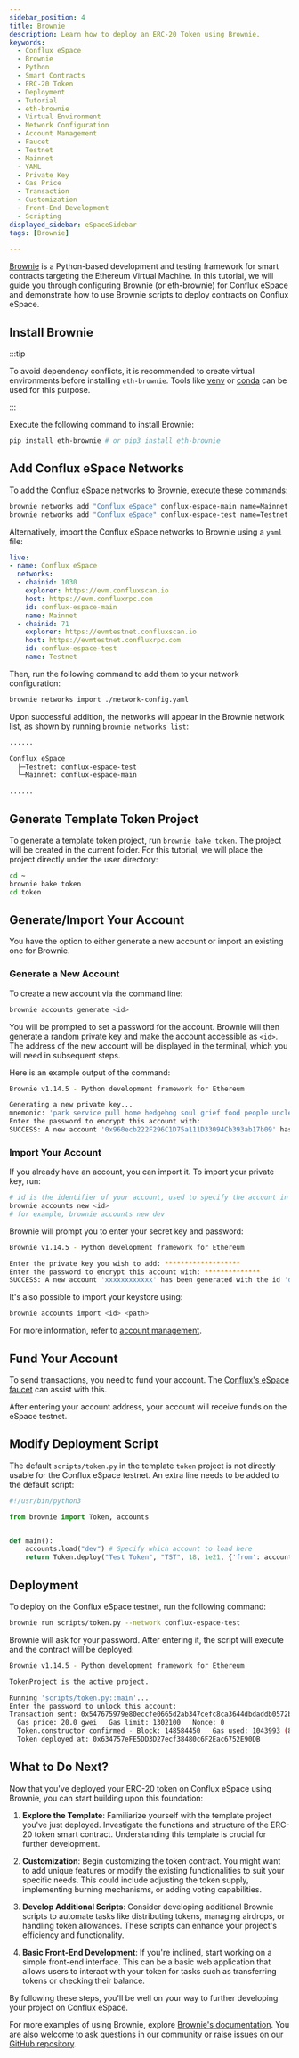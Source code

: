 ```yaml
---
sidebar_position: 4
title: Brownie
description: Learn how to deploy an ERC-20 Token using Brownie.
keywords:
  - Conflux eSpace
  - Brownie
  - Python
  - Smart Contracts
  - ERC-20 Token
  - Deployment
  - Tutorial
  - eth-brownie
  - Virtual Environment
  - Network Configuration
  - Account Management
  - Faucet
  - Testnet
  - Mainnet
  - YAML
  - Private Key
  - Gas Price
  - Transaction
  - Customization
  - Front-End Development
  - Scripting
displayed_sidebar: eSpaceSidebar
tags: [Brownie]
 
---
```


[Brownie](https://eth-brownie.readthedocs.io/en/stable/) is a Python-based development and testing framework for smart contracts targeting the Ethereum Virtual Machine. In this tutorial, we will guide you through configuring Brownie (or eth-brownie) for Conflux eSpace and demonstrate how to use Brownie scripts to deploy contracts on Conflux eSpace.

## Install Brownie

:::tip

To avoid dependency conflicts, it is recommended to create virtual environments before installing `eth-brownie`. Tools like [venv](https://docs.python.org/3/library/venv.html) or [conda](https://conda.io/projects/conda/en/latest/user-guide/tasks/manage-environments.html#creating-an-environment-with-commands) can be used for this purpose.

:::

Execute the following command to install Brownie:

```bash
pip install eth-brownie # or pip3 install eth-brownie
```

## Add Conflux eSpace Networks

To add the Conflux eSpace networks to Brownie, execute these commands:

```bash
brownie networks add "Conflux eSpace" conflux-espace-main name=Mainnet host=https://evm.confluxrpc.com explorer=https://evm.confluxscan.io chainid=1030
brownie networks add "Conflux eSpace" conflux-espace-test name=Testnet host=https://evmtestnet.confluxrpc.com explorer=https://evmtestnet.confluxscan.io chainid=71
```

Alternatively, import the Conflux eSpace networks to Brownie using a `yaml` file:

```yaml
live:
- name: Conflux eSpace
  networks:
  - chainid: 1030
    explorer: https://evm.confluxscan.io
    host: https://evm.confluxrpc.com
    id: conflux-espace-main
    name: Mainnet
  - chainid: 71
    explorer: https://evmtestnet.confluxscan.io
    host: https://evmtestnet.confluxrpc.com
    id: conflux-espace-test
    name: Testnet
```

Then, run the following command to add them to your network configuration:

```bash
brownie networks import ./network-config.yaml
```

Upon successful addition, the networks will appear in the Brownie network list, as shown by running `brownie networks list`:

```bash
......

Conflux eSpace
  ├─Testnet: conflux-espace-test
  └─Mainnet: conflux-espace-main

......
```

## Generate Template Token Project

To generate a template token project, run `brownie bake token`. The project will be created in the current folder. For this tutorial, we will place the project directly under the user directory:

```bash
cd ~
brownie bake token
cd token
```

## Generate/Import Your Account

You have the option to either generate a new account or import an existing one for Brownie.

### Generate a New Account

To create a new account via the command line:

```bash
brownie accounts generate <id>
```

You will be prompted to set a password for the account. Brownie will then generate a random private key and make the account accessible as `<id>`. The address of the new account will be displayed in the terminal, which you will need in subsequent steps.

Here is an example output of the command:

```bash
Brownie v1.14.5 - Python development framework for Ethereum

Generating a new private key...
mnemonic: 'park service pull home hedgehog soul grief food people uncle will series'
Enter the password to encrypt this account with: 
SUCCESS: A new account '0x960ecb222F296C1D75a111D33094Cb393ab17b09' has been generated with the id 'new'
```

### Import Your Account

If you already have an account, you can import it. To import your private key, run:

```bash
# id is the identifier of your account, used to specify the account in scripts
brownie accounts new <id>
# for example, brownie accounts new dev
```

Brownie will prompt you to enter your secret key and password:

```bash
Brownie v1.14.5 - Python development framework for Ethereum

Enter the private key you wish to add: *******************
Enter the password to encrypt this account with: **************
SUCCESS: A new account 'xxxxxxxxxxxx' has been generated with the id 'dev'


```

It's also possible to import your keystore using:

```bash
brownie accounts import <id> <path>
```

For more information, refer to [account management](https://eth-brownie.readthedocs.io/en/stable/account-management.html#account-management).

## Fund Your Account

To send transactions, you need to fund your account. The [Conflux's eSpace faucet](https://efaucet.confluxnetwork.org/) can assist with this.

After entering your account address, your account will receive funds on the eSpace testnet.

## Modify Deployment Script

The default `scripts/token.py` in the template `token` project is not directly usable for the Conflux eSpace testnet. An extra line needs to be added to the default script:

```py
#!/usr/bin/python3

from brownie import Token, accounts


def main():
    accounts.load("dev") # Specify which account to load here
    return Token.deploy("Test Token", "TST", 18, 1e21, {'from': accounts[0]})

```

## Deployment

To deploy on the Conflux eSpace testnet, run the following command:

```bash
brownie run scripts/token.py --network conflux-espace-test
```

Brownie will ask for your password. After entering it, the script will execute and the contract will be deployed:

```bash
Brownie v1.14.5 - Python development framework for Ethereum

TokenProject is the active project.

Running 'scripts/token.py::main'...
Enter the password to unlock this account: 
Transaction sent: 0x547675979e80eccfe0665d2ab347cefc8ca3644dbdaddb0572b76cc7a62d1b7b
  Gas price: 20.0 gwei   Gas limit: 1302100   Nonce: 0
  Token.constructor confirmed - Block: 148584450   Gas used: 1043993 (80.18%)
  Token deployed at: 0x634757eFE5DD3D27ecf38480c6F2Eac6752E90DB
```

## What to Do Next?

Now that you've deployed your ERC-20 token on Conflux eSpace using Brownie, you can start building upon this foundation:

1. **Explore the Template**: Familiarize yourself with the template project you've just deployed. Investigate the functions and structure of the ERC-20 token smart contract. Understanding this template is crucial for further development.

2. **Customization**: Begin customizing the token contract. You might want to add unique features or modify the existing functionalities to suit your specific needs. This could include adjusting the token supply, implementing burning mechanisms, or adding voting capabilities.

3. **Develop Additional Scripts**: Consider developing additional Brownie scripts to automate tasks like distributing tokens, managing airdrops, or handling token allowances. These scripts can enhance your project's efficiency and functionality.

4. **Basic Front-End Development**: If you're inclined, start working on a simple front-end interface. This can be a basic web application that allows users to interact with your token for tasks such as transferring tokens or checking their balance.

By following these steps, you'll be well on your way to further developing your project on Conflux eSpace.

For more examples of using Brownie, explore [Brownie's documentation](https://eth-brownie.readthedocs.io/en/stable/index.html). You are also welcome to ask questions in our community or raise issues on our [GitHub repository](https://github.com/Conflux-Chain/conflux-documentation/issues/new/choose).
